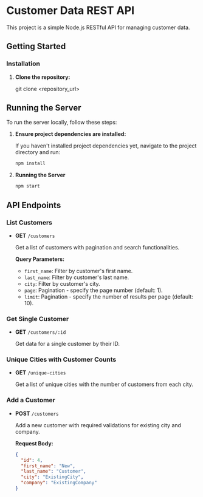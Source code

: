 # Customer Data REST API

This project is a simple Node.js RESTful API for managing customer data.

## Getting Started

### Installation

1. **Clone the repository:**

   git clone <repository_url>
## Running the Server

To run the server locally, follow these steps:

1. **Ensure project dependencies are installed:**

   If you haven't installed project dependencies yet, navigate to the project directory and run:

   ```bash
   npm install
2. **Running the Server**
   ```bash
   npm start


## API Endpoints

### List Customers

- **GET** `/customers`

  Get a list of customers with pagination and search functionalities.

  **Query Parameters:**
  - `first_name`: Filter by customer's first name.
  - `last_name`: Filter by customer's last name.
  - `city`: Filter by customer's city.
  - `page`: Pagination - specify the page number (default: 1).
  - `limit`: Pagination - specify the number of results per page (default: 10).

### Get Single Customer

- **GET** `/customers/:id`

  Get data for a single customer by their ID.

### Unique Cities with Customer Counts

- **GET** `/unique-cities`

  Get a list of unique cities with the number of customers from each city.

### Add a Customer

- **POST** `/customers`

  Add a new customer with required validations for existing city and company.

  **Request Body:**
  ```json
  {
    "id": 4,
    "first_name": "New",
    "last_name": "Customer",
    "city": "ExistingCity",
    "company": "ExistingCompany"
  }
